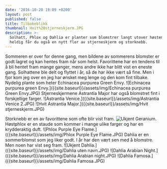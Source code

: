 ```yaml
---
date: '2016-10-20 19:09 +0200'
layout: post
published: false
title: Tilbakeblikk
thumbnail: Hvit%20stjerneskjerm.JPG
description: >-
  Solhatt, Phlox og Dahlia er planter som blomstrer langt utover høsten. Er du
  heldig får du også en nytt flor av stjerneskjerm og storknebb.
---
```

Sommeren er over for denne gang, men bildene av sommerens blomster er godt lagret og kan hentes fram når som helst.  Favorittene har en tendens til å bli hentet fram mange ganger, mens andre ikke har blitt vist en eneste gang. 
Solhattene ble delt og flyttet i år, så de har ikke vært så fine. Men i fjor kom jeg over en jeg har ønsket meg lenge og den kom fint tilbake. Nydelig plante som heter Echinacea purpurea Green Envy.
![Echinacea purpurea green Envy.]({{site.baseurl}}/assets/img/Echinacea purpurea Green Envy.JPG)
Stjerneskjermene Astrantia Major har også blomstret fint i forskjellige farger. 
![Astrantia Venice.]({{site.baseurl}}/assets/img/Astrantia Venice 2.JPG)
![Hvit Astrantia Major.]({{site.baseurl}}/assets/img/Hvit stjerneskjerm.JPG)
<!--more-->
Storknebb er en av favorittene som ofte blir vist fram. 
![Ukjent Geranium.]({{site.baseurl}}/assets/img/Storknebb.JPG)
Høstphlox er en staude som kommer i mange ulike farger og har en krydderaktig duft. 
![Phlox Purple Eye Flame.]({{site.baseurl}}/assets/img/Phlox Purple Eye Flame.JPG)
Dahlia er en sommerblomst som jeg liker godt. I år har den vært sen med å blomstre. Men noen har vist seg fram. 
![Ukjent Dahlia.]({{site.baseurl}}/assets/img/Dahlia uten navn.JPG)
![Dahlia Arabian Night.]({{site.baseurl}}/assets/img/Dahlia Arabian night.JPG)
![Dahlia Famosa.]({{site.baseurl}}/assets/img/Dahlia Famosa.JPG)
